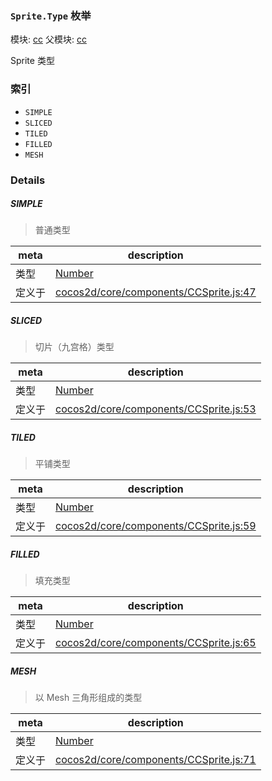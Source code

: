 ### `Sprite.Type` 枚举



模块: [cc](../modules/cc.md)
父模块: [cc](../modules/cc.md)


Sprite 类型


### 索引
  - `SIMPLE`
  - `SLICED`
  - `TILED`
  - `FILLED`
  - `MESH`

### Details


##### SIMPLE

> 普通类型

| meta | description |
|------|-------------|
| 类型 | <a href="https://developer.mozilla.org/en/JavaScript/Reference/Global_Objects/Number" class="crosslink external" target="_blank">Number</a> |
| 定义于 | [cocos2d/core/components/CCSprite.js:47](https://github.com/cocos-creator/engine/blob/18c4ff6051c255c06377a9b26bc00d4567180ae4/cocos2d/core/components/CCSprite.js#L47) |



##### SLICED

> 切片（九宫格）类型

| meta | description |
|------|-------------|
| 类型 | <a href="https://developer.mozilla.org/en/JavaScript/Reference/Global_Objects/Number" class="crosslink external" target="_blank">Number</a> |
| 定义于 | [cocos2d/core/components/CCSprite.js:53](https://github.com/cocos-creator/engine/blob/18c4ff6051c255c06377a9b26bc00d4567180ae4/cocos2d/core/components/CCSprite.js#L53) |



##### TILED

> 平铺类型

| meta | description |
|------|-------------|
| 类型 | <a href="https://developer.mozilla.org/en/JavaScript/Reference/Global_Objects/Number" class="crosslink external" target="_blank">Number</a> |
| 定义于 | [cocos2d/core/components/CCSprite.js:59](https://github.com/cocos-creator/engine/blob/18c4ff6051c255c06377a9b26bc00d4567180ae4/cocos2d/core/components/CCSprite.js#L59) |



##### FILLED

> 填充类型

| meta | description |
|------|-------------|
| 类型 | <a href="https://developer.mozilla.org/en/JavaScript/Reference/Global_Objects/Number" class="crosslink external" target="_blank">Number</a> |
| 定义于 | [cocos2d/core/components/CCSprite.js:65](https://github.com/cocos-creator/engine/blob/18c4ff6051c255c06377a9b26bc00d4567180ae4/cocos2d/core/components/CCSprite.js#L65) |



##### MESH

> 以 Mesh 三角形组成的类型

| meta | description |
|------|-------------|
| 类型 | <a href="https://developer.mozilla.org/en/JavaScript/Reference/Global_Objects/Number" class="crosslink external" target="_blank">Number</a> |
| 定义于 | [cocos2d/core/components/CCSprite.js:71](https://github.com/cocos-creator/engine/blob/18c4ff6051c255c06377a9b26bc00d4567180ae4/cocos2d/core/components/CCSprite.js#L71) |


